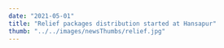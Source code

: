 ```yaml
---
date: "2021-05-01"
title: "Relief packages distribution started at Hansapur"
thumb: "../../images/newsThumbs/relief.jpg"
---
```

